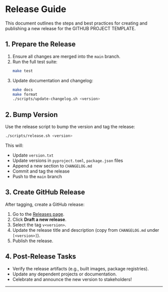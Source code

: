 # Release Guide

This document outlines the steps and best practices for creating and publishing a new release for the GITHUB PROJECT TEMPLATE.

## 1. Prepare the Release

1. Ensure all changes are merged into the `main` branch.
2. Run the full test suite:
   ```bash
   make test
   ```
3. Update documentation and changelog:
   ```bash
   make docs
   make format
   ./scripts/update-changelog.sh <version>
   ```

## 2. Bump Version

Use the release script to bump the version and tag the release:
```bash
./scripts/release.sh <version>
```
This will:
- Update `version.txt`
- Update versions in `pyproject.toml`, `package.json` files
- Append a new section to `CHANGELOG.md`
- Commit and tag the release
- Push to the `main` branch

## 3. Create GitHub Release

After tagging, create a GitHub release:

1. Go to the [Releases page](https://github.com/<your-username>/GITHUB-PROJECT-TEMPLATE/releases).
2. Click **Draft a new release**.
3. Select the tag `v<version>`.
4. Update the release title and description (copy from `CHANGELOG.md` under `[<version>]`).
5. Publish the release.

## 4. Post-Release Tasks

- Verify the release artifacts (e.g., built images, package registries).
- Update any dependent projects or documentation.
- Celebrate and announce the new version to stakeholders!

---

